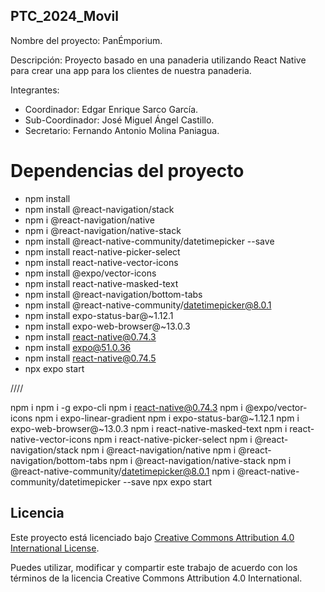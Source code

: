 ﻿## PTC_2024_Movil
Nombre del proyecto: PanÉmporium.

Descripción:
Proyecto basado en una panaderia utilizando React Native para crear una app
para los clientes de nuestra panaderia.

Integrantes:
* Coordinador: Edgar Enrique Sarco García.
* Sub-Coordinador: José Miguel Ángel Castillo.
* Secretario: Fernando Antonio Molina Paniagua.


# Dependencias del proyecto

- npm install
- npm install @react-navigation/stack
- npm i @react-navigation/native
- npm i @react-navigation/native-stack
- npm install @react-native-community/datetimepicker --save
- npm install react-native-picker-select
- npm install react-native-vector-icons
- npm install @expo/vector-icons
- npm install react-native-masked-text
- npm install @react-navigation/bottom-tabs
- npm install @react-native-community/datetimepicker@8.0.1
- npm install expo-status-bar@~1.12.1
- npm install expo-web-browser@~13.0.3
- npm install react-native@0.74.3
- npm install expo@51.0.36
- npm install react-native@0.74.5
- npx expo start

////

npm i
npm i -g expo-cli
npm i react-native@0.74.3
npm i @expo/vector-icons
npm i expo-linear-gradient
npm i expo-status-bar@~1.12.1
npm i expo-web-browser@~13.0.3
npm i react-native-masked-text
npm i react-native-vector-icons
npm i react-native-picker-select
npm i @react-navigation/stack
npm i @react-navigation/native
npm i @react-navigation/bottom-tabs
npm i @react-navigation/native-stack
npm i @react-native-community/datetimepicker@8.0.1
npm i @react-native-community/datetimepicker --save
npx expo start

## Licencia

Este proyecto está licenciado bajo [Creative Commons Attribution 4.0 International License](https://creativecommons.org/licenses/by/4.0/legalcode).

Puedes utilizar, modificar y compartir este trabajo de acuerdo con los términos de la licencia Creative Commons Attribution 4.0 International.

